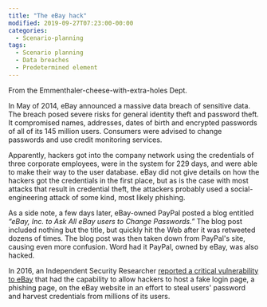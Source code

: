 ```yaml
---
title: "The eBay hack"
modified: 2019-09-27T07:23:00-00:00
categories:
  - Scenario-planning
tags:
  - Scenario planning
  - Data breaches
  - Predetermined element
---
```


From the Emmenthaler-cheese-with-extra-holes Dept.

In May of 2014, eBay announced a massive data breach of sensitive data. The breach posed severe risks for general identity theft and password theft. It compromised names, addresses, dates of birth and encrypted passwords of all of its 145 million users. Consumers were advised to change passwords and use credit monitoring services.

Apparently, hackers got into the company network using the credentials of three corporate employees, were in the system for 229 days, and were able to make their way to the user database. eBay did not give details on how the hackers got the credentials in the first place, but as is the case with most attacks that result in credential theft, the attackers probably used a social-engineering attack of some kind, most likely phishing.

As a side note, a few days later, eBay-owned PayPal posted a blog entitled _“eBay, Inc. to Ask All eBay users to Change Passwords.”_ The blog post included nothing but the title, but quickly hit the Web after it was retweeted dozens of times. The blog post was then taken down from PayPal's site, causing even more confusion. Word had it PayPal, owned by eBay, was also hacked.

In 2016, an Independent Security Researcher [reported a critical vulnerability to eBay](https://ret2libc.wordpress.com/2016/01/11/a-tale-of-ebay-xss-and-shoddy-incident-response/) that had the capability to allow hackers to host a fake login page, a phishing page, on the eBay website in an effort to steal users' password and harvest credentials from millions of its users.


